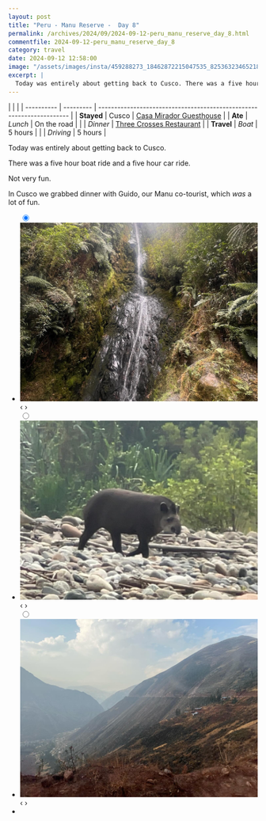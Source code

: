```yaml
---
layout: post
title: "Peru - Manu Reserve -  Day 8"
permalink: /archives/2024/09/2024-09-12-peru_manu_reserve_day_8.html
commentfile: 2024-09-12-peru_manu_reserve_day_8
category: travel
date: 2024-09-12 12:58:00
image: "/assets/images/insta/459288273_18462872215047535_8253632346521823922_n_18005940185644376.jpg"
excerpt: |
  Today was entirely about getting back to Cusco. There was a five hour boat ride and a five hour car ride. Not very fun.
---
```


|            |           |
| ---------- | --------- | --------------------------------------------------------------------- |
| **Stayed** | Cusco     | [Casa Mirador Guesthouse](https://maps.app.goo.gl/rorZtUdeFKDXqFkg8)  |
| **Ate**    | _Lunch_   | On the road                                                           |
|            | _Dinner_  | [Three Crosses Restaurant](https://maps.app.goo.gl/cExWJBZBih9BbJ7m6) |
| **Travel** | _Boat_    | 5 hours                                                               |
|            | _Driving_ | 5 hours                                                               |

Today was entirely about getting back to Cusco.

There was a five hour boat ride and a five hour car ride.

Not very fun.

In Cusco we grabbed dinner with Guido, our Manu co-tourist, which _was_ a lot of fun.

<ul class="slides">
    <input type="radio" name="radio-btn" id="img-1" checked="checked" />
    <li class="slide-container">
        <div class="slide">
          <a href="/assets/images/insta/459350274_18462872236047535_2120482155678591845_n_17992416650694456.jpg"><img src="/assets/images/insta/459350274_18462872236047535_2120482155678591845_n_17992416650694456.jpg" /></a>
        </div>
    <div class="nav">
      <label for="img-3" class="prev">&#x2039;</label>
      <label for="img-2" class="next">&#x203a;</label>
    </div>
    </li>
        <input type="radio" name="radio-btn" id="img-2"  />
    <li class="slide-container">
        <div class="slide">
          <a href="/assets/images/insta/459203164_18462872245047535_4556212065393657129_n_17930787257926026.jpg"><img src="/assets/images/insta/459203164_18462872245047535_4556212065393657129_n_17930787257926026.jpg" /></a>
        </div>
    <div class="nav">
      <label for="img-1" class="prev">&#x2039;</label>
      <label for="img-3" class="next">&#x203a;</label>
    </div>
    </li>
    <input type="radio" name="radio-btn" id="img-3" />
    <li class="slide-container">
        <div class="slide">
          <a href="/assets/images/insta/459288273_18462872215047535_8253632346521823922_n_18005940185644376.jpg"><img src="/assets/images/insta/459288273_18462872215047535_8253632346521823922_n_18005940185644376.jpg" /></a>
        </div>
    <div class="nav">
      <label for="img-2" class="prev">&#x2039;</label>
      <label for="img-1" class="next">&#x203a;</label>
    </div>
    </li>
    <li class="nav-dots">
      <label for="img-1" class="nav-dot" id="img-dot-1"></label>
      <label for="img-2" class="nav-dot" id="img-dot-2"></label>
      <label for="img-3" class="nav-dot" id="img-dot-3"></label>
</li>
</ul>
